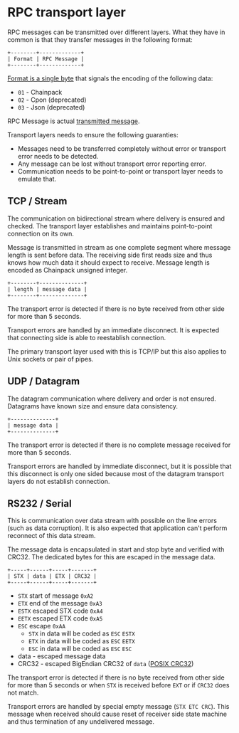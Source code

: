 # RPC transport layer

RPC messages can be transmitted over different layers. What they have in common
is that they transfer messages in the following format:

```
+--------+-------------+
| Format | RPC Message |
+--------+-------------+
```

[Format is a single
byte](https://github.com/silicon-heaven/libshv/blob/353424a9b9b1943761a6a6ec50c1eb516a00877e/libshvchainpack/src/chainpack/rpc.h#L13)
that signals the encoding of the following data:
* `01` - Chainpack
* `02` - Cpon (deprecated)
* `03` - Json (deprecated)

RPC Message is actual [transmitted message](rpcmessage.md).

Transport layers needs to ensure the following guaranties:
* Messages need to be transferred completely without error or transport error
  needs to be detected.
* Any message can be lost without transport error reporting error.
* Communication needs to be point-to-point or transport layer needs to emulate
  that.


## TCP / Stream

The communication on bidirectional stream where delivery is ensured and checked.
The transport layer establishes and maintains point-to-point connection on its
own.

Message is transmitted in stream as one complete segment where message length is
sent before data. The receiving side first reads size and thus knows how much
data it should expect to receive. Message length is encoded as Chainpack
unsigned integer.

```
+--------+--------------+
| length | message data |
+--------+--------------+
```

The transport error is detected if there is no byte received from other side for
more than 5 seconds.

Transport errors are handled by an immediate disconnect. It is expected that
connecting side is able to reestablish connection.

The primary transport layer used with this is TCP/IP but this also applies to
Unix sockets or pair of pipes.


## UDP / Datagram

The datagram communication where delivery and order is not ensured. Datagrams
have known size and ensure data consistency.

```
+--------------+
| message data |
+--------------+
```

The transport error is detected if there is no complete message received for
more than 5 seconds.

Transport errors are handled by immediate disconnect, but it is possible that
this disconnect is only one sided because most of the datagram transport layers
do not establish connection.


## RS232 / Serial

This is communication over data stream with possible on the line errors (such as
data corruption). It is also expected that application can't perform reconnect
of this data stream.

The message data is encapsulated in start and stop byte and verified with CRC32.
The dedicated bytes for this are escaped in the message data.

```
+-----+------+-----+-------+
| STX | data | ETX | CRC32 |
+-----+------+-----+-------+
```
* `STX` start of message `0xA2`
* `ETX` end of the message `0xA3`
* `ESTX` escaped STX code `0xA4`
* `EETX` escaped ETX code `0xA5`
* `ESC` escape `0xAA`
  * `STX` in data will be coded as `ESC` `ESTX`
  * `ETX` in data will be coded as `ESC` `EETX`
  * `ESC` in data will be coded as `ESC` `ESC`
* data - escaped message data
* CRC32 - escaped BigEndian CRC32 of `data` ([POSIX
  CRC32](https://en.wikipedia.org/wiki/Cyclic_redundancy_check))

The transport error is detected if there is no byte received from other side for
more than 5 seconds or when `STX` is received before `EXT` or if `CRC32` does
not match.

Transport errors are handled by special empty message (`STX ETC CRC`). This
message when received should cause reset of receiver side state machine and thus
termination of any undelivered message.
